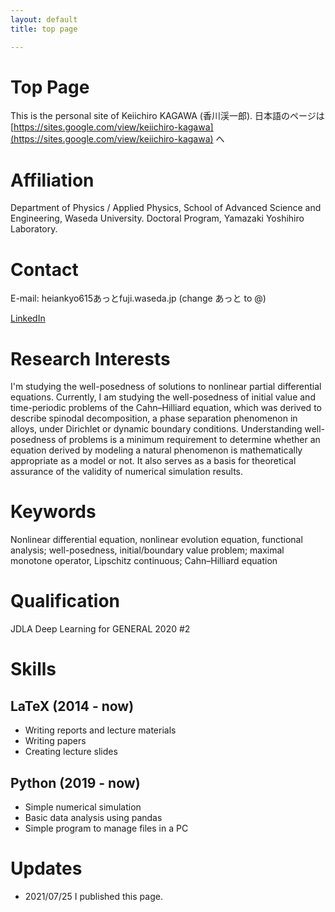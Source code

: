 ```yaml
---
layout: default
title: top page

---
```


# Top Page

This is the personal site of Keiichiro KAGAWA (香川渓一郎).
日本語のページは [https://sites.google.com/view/keiichiro-kagawa](https://sites.google.com/view/keiichiro-kagawa) へ

# Affiliation

Department of Physics / Applied Physics, School of Advanced Science and Engineering, Waseda University.
Doctoral Program, Yamazaki Yoshihiro Laboratory.

# Contact

E-mail: heiankyo615あっとfuji.waseda.jp (change あっと to @)

[LinkedIn](https://www.linkedin.com/in/%E6%B8%93%E4%B8%80%E9%83%8E-%E9%A6%99%E5%B7%9D-78768a183/)

# Research Interests

I'm studying the well-posedness of solutions to nonlinear partial differential equations. Currently, I am studying the well-posedness of initial value and time-periodic problems of the Cahn–Hilliard equation, which was derived to describe spinodal decomposition, a phase separation phenomenon in alloys, under Dirichlet or dynamic boundary conditions. Understanding well-posedness of problems is a minimum requirement to determine whether an equation derived by modeling a natural phenomenon is mathematically appropriate as a model or not. It also serves as a basis for theoretical assurance of the validity of numerical simulation results.

# Keywords

Nonlinear differential equation, nonlinear evolution equation, functional analysis;
well-posedness, initial/boundary value problem;
maximal monotone operator, Lipschitz continuous;
Cahn–Hilliard equation

# Qualification

JDLA Deep Learning for GENERAL 2020 #2

# Skills

## LaTeX (2014 - now)

- Writing reports and lecture materials
- Writing papers
- Creating lecture slides

## Python (2019 - now)

- Simple numerical simulation
- Basic data analysis using pandas
- Simple program to manage files in a PC

# Updates

- 2021/07/25    I published this page.

